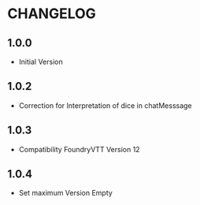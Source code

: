 # CHANGELOG

## 1.0.0
- Initial Version

## 1.0.2
- Correction for Interpretation of dice in chatMesssage

## 1.0.3
- Compatibility FoundryVTT Version 12

## 1.0.4
- Set maximum Version Empty
